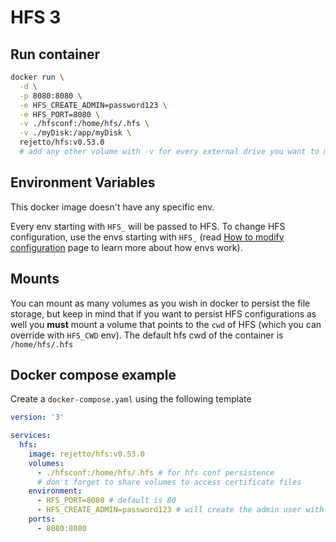 # HFS 3

## Run container
```bash
docker run \
  -d \
  -p 8080:8080 \
  -e HFS_CREATE_ADMIN=password123 \
  -e HFS_PORT=8080 \
  -v ./hfsconf:/home/hfs/.hfs \
  -v ./myDisk:/app/myDisk \
  rejetto/hfs:v0.53.0
  # add any other volume with -v for every external drive you want to mount into the hfs container
```

## Environment Variables
This docker image doesn't have any specific env. 

Every env starting with `HFS_` will be passed to HFS.
To change HFS configuration, use the envs starting with `HFS_` (read [How to modify configuration](https://github.com/rejetto/hfs/blob/main/config.md#how-to-modify-configuration) page to learn more about how envs work).

## Mounts
You can mount as many volumes as you wish in docker to persist the file storage, but keep in mind that if you want to persist HFS configurations as well you **must** mount a volume that points to the `cwd` of HFS (which you can override with `HFS_CWD` env).
The default hfs cwd of the container is `/home/hfs/.hfs`

## Docker compose example
Create a `docker-compose.yaml` using the following template

```yaml
version: '3'

services:
  hfs:
    image: rejetto/hfs:v0.53.0
    volumes:
      - ./hfsconf:/home/hfs/.hfs # for hfs conf persistence
      # don't forget to share volumes to access certificate files
    environment:
      - HFS_PORT=8080 # default is 80
      - HFS_CREATE_ADMIN=password123 # will create the admin user with password "password123" \
    ports:
      - 8080:8080
```
